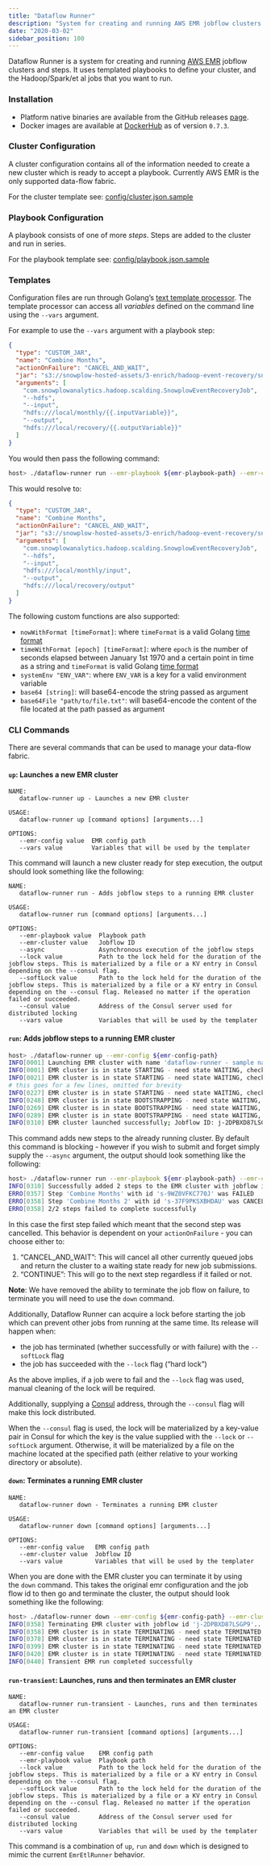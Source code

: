 ```yaml
---
title: "Dataflow Runner"
description: "System for creating and running AWS EMR jobflow clusters and steps using templated playbooks for Spark, Hadoop, and distributed data processing workflows."
date: "2020-03-02"
sidebar_position: 100
---
```


Dataflow Runner is a system for creating and running [AWS EMR](https://aws.amazon.com/emr/) jobflow clusters and steps. It uses templated playbooks to define your cluster, and the Hadoop/Spark/et al jobs that you want to run.

### Installation

- Platform native binaries are available from the GitHub releases [page](https://github.com/snowplow/dataflow-runner/releases).
- Docker images are available at [DockerHub](https://hub.docker.com/r/snowplow/dataflow-runner) as of version `0.7.3`.

### Cluster Configuration

A cluster configuration contains all of the information needed to create a new cluster which is ready to accept a playbook. Currently AWS EMR is the only supported data-flow fabric.

For the cluster template see: [config/cluster.json.sample](https://github.com/snowplow/dataflow-runner/blob/master/config/cluster.json.sample)

### Playbook Configuration

A playbook consists of one of more _steps_. Steps are added to the cluster and run in series.

For the playbook template see: [config/playbook.json.sample](https://github.com/snowplow/dataflow-runner/blob/master/config/playbook.json.sample)

### Templates

Configuration files are run through Golang’s [text template processor](http://golang.org/pkg/text/template/). The template processor can access all _variables_ defined on the command line using the `--vars` argument.

For example to use the `--vars` argument with a playbook step:

```json
{
  "type": "CUSTOM_JAR",
  "name": "Combine Months",
  "actionOnFailure": "CANCEL_AND_WAIT",
  "jar": "s3://snowplow-hosted-assets/3-enrich/hadoop-event-recovery/snowplow-hadoop-event-recovery-0.2.0.jar",
  "arguments": [
    "com.snowplowanalytics.hadoop.scalding.SnowplowEventRecoveryJob",
    "--hdfs",
    "--input",
    "hdfs:///local/monthly/{{.inputVariable}}",
    "--output",
    "hdfs:///local/recovery/{{.outputVariable}}"
  ]
}
```

You would then pass the following command:

```bash
host> ./dataflow-runner run --emr-playbook ${emr-playbook-path} --emr-cluster j-2DPBXD87LSGP9 --vars inputVariable,input,outputVariable,output
```

This would resolve to:

```json
{
  "type": "CUSTOM_JAR",
  "name": "Combine Months",
  "actionOnFailure": "CANCEL_AND_WAIT",
  "jar": "s3://snowplow-hosted-assets/3-enrich/hadoop-event-recovery/snowplow-hadoop-event-recovery-0.2.0.jar",
  "arguments": [
    "com.snowplowanalytics.hadoop.scalding.SnowplowEventRecoveryJob",
    "--hdfs",
    "--input",
    "hdfs:///local/monthly/input",
    "--output",
    "hdfs:///local/recovery/output"
  ]
}
```

The following custom functions are also supported:

- `nowWithFormat [timeFormat]`: where `timeFormat` is a valid Golang [time format](http://golang.org/pkg/time/#Time.Format)
- `timeWithFormat [epoch] [timeFormat]`: where `epoch` is the number of seconds elapsed between January 1st 1970 and a certain point in time as a string and `timeFormat` is valid Golang [time format](http://golang.org/pkg/time/#Time.Format)
- `systemEnv "ENV_VAR"`: where `ENV_VAR` is a key for a valid environment variable
- `base64 [string]`: will base64-encode the string passed as argument
- `base64File "path/to/file.txt"`: will base64-encode the content of the file located at the path passed as argument

### CLI Commands

There are several commands that can be used to manage your data-flow fabric.

#### `up`: Launches a new EMR cluster

```text
NAME:
   dataflow-runner up - Launches a new EMR cluster

USAGE:
   dataflow-runner up [command options] [arguments...]

OPTIONS:
   --emr-config value  EMR config path
   --vars value        Variables that will be used by the templater
```

This command will launch a new cluster ready for step execution, the output should look something like the following:

```text
NAME:
   dataflow-runner run - Adds jobflow steps to a running EMR cluster

USAGE:
   dataflow-runner run [command options] [arguments...]

OPTIONS:
   --emr-playbook value  Playbook path
   --emr-cluster value   Jobflow ID
   --async               Asynchronous execution of the jobflow steps
   --lock value          Path to the lock held for the duration of the jobflow steps. This is materialized by a file or a KV entry in Consul depending on the --consul flag.
   --softLock value      Path to the lock held for the duration of the jobflow steps. This is materialized by a file or a KV entry in Consul depending on the --consul flag. Released no matter if the operation failed or succeeded.
   --consul value        Address of the Consul server used for distributed locking
   --vars value          Variables that will be used by the templater
```

#### `run`: Adds jobflow steps to a running EMR cluster

```bash
host> ./dataflow-runner up --emr-config ${emr-config-path}
INFO[0001] Launching EMR cluster with name 'dataflow-runner - sample name'...
INFO[0001] EMR cluster is in state STARTING - need state WAITING, checking again in 20 seconds...
INFO[0021] EMR cluster is in state STARTING - need state WAITING, checking again in 20 seconds...
# this goes for a few lines, omitted for brevity
INFO[0227] EMR cluster is in state STARTING - need state WAITING, checking again in 20 seconds...
INFO[0248] EMR cluster is in state BOOTSTRAPPING - need state WAITING, checking again in 20 seconds...
INFO[0269] EMR cluster is in state BOOTSTRAPPING - need state WAITING, checking again in 20 seconds...
INFO[0289] EMR cluster is in state BOOTSTRAPPING - need state WAITING, checking again in 20 seconds...
INFO[0310] EMR cluster launched successfully; Jobflow ID: j-2DPBXD87LSGP9
```

This command adds new steps to the already running cluster. By default this command is blocking - however if you wish to submit and forget simply supply the `--async` argument, the output should look something like the following:

```bash
host> ./dataflow-runner run --emr-playbook ${emr-playbook-path} --emr-cluster j-2DPBXD87LSGP9
INFO[0310] Successfully added 2 steps to the EMR cluster with jobflow id 'j-2DPBXD87LSGP9'...
ERRO[0357] Step 'Combine Months' with id 's-9WZ0VFKC770J' was FAILED
ERRO[0358] Step 'Combine Months 2' with id 's-37F9PKSXBHDAU' was CANCELLED
ERRO[0358] 2/2 steps failed to complete successfully
```

In this case the first step failed which meant that the second step was cancelled. This behavior is dependent on your `actionOnFailure` - you can choose either to:

1. “CANCEL_AND_WAIT”: This will cancel all other currently queued jobs and return the cluster to a waiting state ready for new job submissions.
2. “CONTINUE”: This will go to the next step regardless if it failed or not.

**Note**: We have removed the ability to terminate the job flow on failure, to terminate you will need to use the `down` command.

Additionally, Dataflow Runner can acquire a lock before starting the job which can prevent other jobs from running at the same time. Its release will happen when:

- the job has terminated (whether successfully or with failure) with the `--softLock` flag
- the job has succeeded with the `--lock` flag (“hard lock”)

As the above implies, if a job were to fail and the `--lock` flag was used, manual cleaning of the lock will be required.

Additionally, supplying a [Consul](https://www.consul.io/) address, through the `--consul` flag will make this lock distributed.

When the `--consul` flag is used, the lock will be materialized by a key-value pair in Consul for which the key is the value supplied with the `--lock` or `--softLock` argument. Otherwise, it will be materialized by a file on the machine located at the specified path (either relative to your working directory or absolute).

#### `down`: Terminates a running EMR cluster

```text
NAME:
   dataflow-runner down - Terminates a running EMR cluster

USAGE:
   dataflow-runner down [command options] [arguments...]

OPTIONS:
   --emr-config value   EMR config path
   --emr-cluster value  Jobflow ID
   --vars value         Variables that will be used by the templater
```

When you are done with the EMR cluster you can terminate it by using the `down` command. This takes the original emr configuration and the job flow id to then go and terminate the cluster, the output should look something like the following:

```bash
host> ./dataflow-runner down --emr-config ${emr-config-path} --emr-cluster j-2DPBXD87LSGP9
INFO[0358] Terminating EMR cluster with jobflow id 'j-2DPBXD87LSGP9'...
INFO[0358] EMR cluster is in state TERMINATING - need state TERMINATED, checking again in 20 seconds...
INFO[0378] EMR cluster is in state TERMINATING - need state TERMINATED, checking again in 20 seconds...
INFO[0399] EMR cluster is in state TERMINATING - need state TERMINATED, checking again in 20 seconds...
INFO[0420] EMR cluster is in state TERMINATING - need state TERMINATED, checking again in 20 seconds...
INFO[0440] Transient EMR run completed successfully
```

#### `run-transient`: Launches, runs and then terminates an EMR cluster

```text
NAME:
   dataflow-runner run-transient - Launches, runs and then terminates an EMR cluster

USAGE:
   dataflow-runner run-transient [command options] [arguments...]

OPTIONS:
   --emr-config value    EMR config path
   --emr-playbook value  Playbook path
   --lock value          Path to the lock held for the duration of the jobflow steps. This is materialized by a file or a KV entry in Consul depending on the --consul flag.
   --softLock value      Path to the lock held for the duration of the jobflow steps. This is materialized by a file or a KV entry in Consul depending on the --consul flag. Released no matter if the operation failed or succeeded.
   --consul value        Address of the Consul server used for distributed locking
   --vars value          Variables that will be used by the templater
```

This command is a combination of `up`, `run` and `down` which is designed to mimic the current `EmrEtlRunner` behavior.
